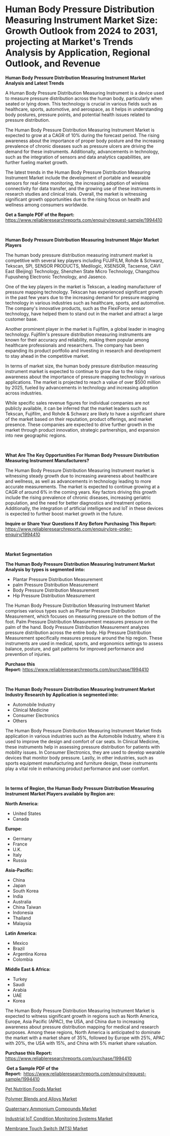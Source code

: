 <p><h1>Human Body Pressure Distribution Measuring Instrument Market Size: Growth Outlook from 2024 to 2031, projecting at Market's Trends Analysis by Application, Regional Outlook, and Revenue</h1></p><p><strong>Human Body Pressure Distribution Measuring Instrument Market Analysis and Latest Trends</strong></p>
<p><p>A Human Body Pressure Distribution Measuring Instrument is a device used to measure pressure distribution across the human body, particularly when seated or lying down. This technology is crucial in various fields such as healthcare, sports, automotive, and aerospace, as it helps in understanding body postures, pressure points, and potential health issues related to pressure distribution.</p><p>The Human Body Pressure Distribution Measuring Instrument Market is expected to grow at a CAGR of 10% during the forecast period. The rising awareness about the importance of proper body posture and the increasing prevalence of chronic diseases such as pressure ulcers are driving the demand for these instruments. Additionally, advancements in technology, such as the integration of sensors and data analytics capabilities, are further fueling market growth.</p><p>The latest trends in the Human Body Pressure Distribution Measuring Instrument Market include the development of portable and wearable sensors for real-time monitoring, the increasing adoption of wireless connectivity for data transfer, and the growing use of these instruments in research studies and clinical trials. Overall, the market is witnessing significant growth opportunities due to the rising focus on health and wellness among consumers worldwide.</p></p>
<p><strong>Get a Sample PDF of the Report:&nbsp;</strong> <a href="https://www.reliableresearchreports.com/enquiry/request-sample/1994410">https://www.reliableresearchreports.com/enquiry/request-sample/1994410</a></p>
<p>&nbsp;</p>
<p><strong>Human Body Pressure Distribution Measuring Instrument Major Market Players</strong></p>
<p><p>The human body pressure distribution measuring instrument market is competitive with several key players including FUJIFILM, Rohde & Schwarz, Tekscan, SPI, SENSOR PRODUCTS, Medilogic, XSENSOR, Tacsense, CAVI East (Beijing) Technology, Shenzhen State Micro Technology, Changzhou Fupusheng Electronic Technology, and Jasenco.</p><p>One of the key players in the market is Tekscan, a leading manufacturer of pressure mapping technology. Tekscan has experienced significant growth in the past few years due to the increasing demand for pressure mapping technology in various industries such as healthcare, sports, and automotive. The company's innovative products, such as the FlexiForce sensor technology, have helped them to stand out in the market and attract a large customer base.</p><p>Another prominent player in the market is Fujifilm, a global leader in imaging technology. Fujifilm's pressure distribution measuring instruments are known for their accuracy and reliability, making them popular among healthcare professionals and researchers. The company has been expanding its product portfolio and investing in research and development to stay ahead in the competitive market.</p><p>In terms of market size, the human body pressure distribution measuring instrument market is expected to continue to grow due to the rising awareness about the importance of pressure mapping technology in various applications. The market is projected to reach a value of over $500 million by 2025, fueled by advancements in technology and increasing adoption across industries.</p><p>While specific sales revenue figures for individual companies are not publicly available, it can be inferred that the market leaders such as Tekscan, Fujifilm, and Rohde & Schwarz are likely to have a significant share of the market based on their reputation, product offerings, and market presence. These companies are expected to drive further growth in the market through product innovation, strategic partnerships, and expansion into new geographic regions.</p></p>
<p>&nbsp;</p>
<p><strong>What Are The Key Opportunities For Human Body Pressure Distribution Measuring Instrument Manufacturers?</strong></p>
<p><p>The Human Body Pressure Distribution Measuring Instrument market is witnessing steady growth due to increasing awareness about healthcare and wellness, as well as advancements in technology leading to more accurate measurements. The market is expected to continue growing at a CAGR of around 6% in the coming years. Key factors driving this growth include the rising prevalence of chronic diseases, increasing geriatric population, and the need for better diagnostics and treatment options. Additionally, the integration of artificial intelligence and IoT in these devices is expected to further boost market growth in the future.</p></p>
<p><strong>Inquire or Share Your Questions If Any Before Purchasing This Report:</strong> <a href="https://www.reliableresearchreports.com/enquiry/pre-order-enquiry/1994410">https://www.reliableresearchreports.com/enquiry/pre-order-enquiry/1994410</a></p>
<p>&nbsp;</p>
<p><strong>Market Segmentation</strong></p>
<p><strong>The Human Body Pressure Distribution Measuring Instrument Market Analysis by types is segmented into:</strong></p>
<p><ul><li>Plantar Pressure Distribution Measurement</li><li>palm Pressure Distribution Measurement</li><li>Body Pressure Distribution Measurement</li><li>Hip Pressure Distribution Measurement</li></ul></p>
<p><p>The Human Body Pressure Distribution Measuring Instrument Market comprises various types such as Plantar Pressure Distribution Measurement, which focuses on measuring pressure on the bottom of the foot. Palm Pressure Distribution Measurement measures pressure on the palm of the hand. Body Pressure Distribution Measurement analyzes pressure distribution across the entire body. Hip Pressure Distribution Measurement specifically measures pressure around the hip region. These instruments are used in medical, sports, and ergonomics settings to assess balance, posture, and gait patterns for improved performance and prevention of injuries.</p></p>
<p><strong>Purchase this Report:&nbsp;</strong><a href="https://www.reliableresearchreports.com/purchase/1994410">https://www.reliableresearchreports.com/purchase/1994410</a></p>
<p>&nbsp;</p>
<p><strong>The Human Body Pressure Distribution Measuring Instrument Market Industry Research by Application is segmented into:</strong></p>
<p><ul><li>Automobile Industry</li><li>Clinical Medicine</li><li>Consumer Electronics</li><li>Others</li></ul></p>
<p><p>The Human Body Pressure Distribution Measuring Instrument Market finds application in various industries such as the Automobile Industry, where it is used to improve the design and comfort of car seats. In Clinical Medicine, these instruments help in assessing pressure distribution for patients with mobility issues. In Consumer Electronics, they are used to develop wearable devices that monitor body pressure. Lastly, in other industries, such as sports equipment manufacturing and furniture design, these instruments play a vital role in enhancing product performance and user comfort.</p></p>
<p>&nbsp;</p>
<p><strong>In terms of Region, the Human Body Pressure Distribution Measuring Instrument Market Players available by Region are:</strong></p>
<p>
    <p> <strong> North America: </strong>
        <ul>
            <li>United States</li>
            <li>Canada</li>
        </ul>
        </p> 
    <p> <strong> Europe: </strong>
        <ul>
            <li>Germany</li>
            <li>France</li>
            <li>U.K.</li>
            <li>Italy</li>
            <li>Russia</li>
        </ul>
        </p> 
    <p> <strong> Asia-Pacific: </strong>
        <ul>
            <li>China</li>
            <li>Japan</li>
            <li>South Korea</li>
            <li>India</li>
            <li>Australia</li>
            <li>China Taiwan</li>
            <li>Indonesia</li>
            <li>Thailand</li>
            <li>Malaysia</li>
        </ul>
        </p> 
    <p> <strong> Latin America: </strong>
        <ul>
            <li>Mexico</li>
            <li>Brazil</li>
            <li>Argentina Korea</li>
            <li>Colombia</li>
        </ul>
        </p> 
    <p> <strong> Middle East & Africa: </strong>
        <ul>
            <li>Turkey</li>
            <li>Saudi</li>
            <li>Arabia</li>
            <li>UAE</li>
            <li>Korea</li>
        </ul>
    </p>
    </p>
<p><p>The Human Body Pressure Distribution Measuring Instrument Market is expected to witness significant growth in regions such as North America, Europe, Asia Pacific (APAC), the USA, and China due to increasing awareness about pressure distribution mapping for medical and research purposes. Among these regions, North America is anticipated to dominate the market with a market share of 35%, followed by Europe with 25%, APAC with 20%, the USA with 15%, and China with 5% market share valuation.</p></p>
<p><strong>Purchase this Report: </strong><a href="https://www.reliableresearchreports.com/purchase/1994410">https://www.reliableresearchreports.com/purchase/1994410</a></p>
<p>&nbsp;<strong>Get a Sample PDF of the Report:&nbsp;&nbsp;</strong><a href="https://www.reliableresearchreports.com/enquiry/request-sample/1994410">https://www.reliableresearchreports.com/enquiry/request-sample/1994410</a></p>
<p><strong></strong></p>
<p><p><a href="https://woozy-pyroraptor-a1f.notion.site/Pet-Nutrition-Foods-Market-Analysis-and-Market-Size-Global-Industry-Overview-Market-Segmentation-a-86aefd94b7574e88ade80947fe73e58e">Pet Nutrition Foods Market</a></p><p><a href="https://view.publitas.com/reportprime-1/polymer-blends-and-alloys-market-size-evaluating-its-market-trends-growth-and-projections-2024-2031/">Polymer Blends and Alloys Market</a></p><p><a href="https://view.publitas.com/reportprime-1/quaternary-ammonium-compounds-market-size-and-examines-its-market-scope-with-a-primary-focus-on-growth-opportunities-and-forecasted-trends-spanning-from-2024-to-2031/">Quaternary Ammonium Compounds Market</a></p><p><a href="https://rainy-horn-d69.notion.site/Industrial-IoT-Condition-Monitoring-Systems-Market-Size-2024-2031-Global-Industrial-Analysis-Key--aa92f2d13d5e4f7e95c2971c68ffc567">Industrial IoT Condition Monitoring Systems Market</a></p><p><a href="https://github.com/juniordelafrance/Market-Research-Report-List-2/blob/main/membrane-touch-switch-mts-market.md">Membrane Touch Switch (MTS) Market</a></p></p>